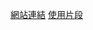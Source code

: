 [網站連結](https://sites.google.com/fhehs.tp.edu.tw/fhrun2nd/%E9%A6%96%E9%A0%81home)
[使用片段](https://youtu.be/n7ZgSPV8Ns8)
